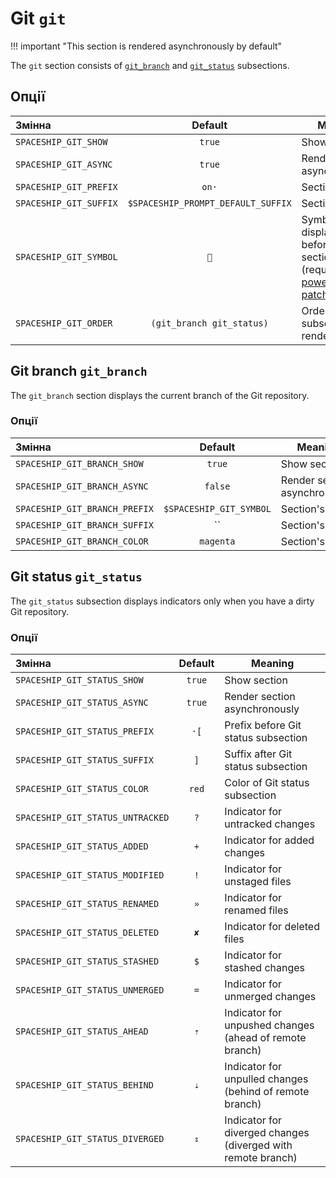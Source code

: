 # Git `git`

!!! important "This section is rendered asynchronously by default"

The `git` section consists of [`git_branch`](#git-branch-git_branch) and [`git_status`](#git-status-git_status) subsections.

## Опції

| Змінна                 |              Default               | Meaning                                                                                                     |
|:---------------------- |:----------------------------------:| ----------------------------------------------------------------------------------------------------------- |
| `SPACESHIP_GIT_SHOW`   |               `true`               | Show section                                                                                                |
| `SPACESHIP_GIT_ASYNC`  |               `true`               | Render section asynchronously                                                                               |
| `SPACESHIP_GIT_PREFIX` |               `on·`                | Section's prefix                                                                                            |
| `SPACESHIP_GIT_SUFFIX` | `$SPACESHIP_PROMPT_DEFAULT_SUFFIX` | Section's suffix                                                                                            |
| `SPACESHIP_GIT_SYMBOL` |                ``                 | Symbol displayed before the section (requires [powerline patched font](https://github.com/powerline/fonts)) |
| `SPACESHIP_GIT_ORDER`  |     `(git_branch git_status)`      | Order of git subsection rendering                                                                           |

## Git branch `git_branch`

The `git_branch` section displays the current branch of the Git repository.

### Опції

| Змінна                        |         Default         | Meaning                       |
|:----------------------------- |:-----------------------:| ----------------------------- |
| `SPACESHIP_GIT_BRANCH_SHOW`   |         `true`          | Show section                  |
| `SPACESHIP_GIT_BRANCH_ASYNC`  |         `false`         | Render section asynchronously |
| `SPACESHIP_GIT_BRANCH_PREFIX` | `$SPACESHIP_GIT_SYMBOL` | Section's prefix              |
| `SPACESHIP_GIT_BRANCH_SUFFIX` |           ``            | Section's suffix              |
| `SPACESHIP_GIT_BRANCH_COLOR`  |        `magenta`        | Section's color               |

## Git status `git_status`

The `git_status` subsection displays indicators only when you have a dirty Git repository.

### Опції

| Змінна                           | Default | Meaning                                                      |
|:-------------------------------- |:-------:| ------------------------------------------------------------ |
| `SPACESHIP_GIT_STATUS_SHOW`      | `true`  | Show section                                                 |
| `SPACESHIP_GIT_STATUS_ASYNC`     | `true`  | Render section asynchronously                                |
| `SPACESHIP_GIT_STATUS_PREFIX`    |  `·[`   | Prefix before Git status subsection                          |
| `SPACESHIP_GIT_STATUS_SUFFIX`    |   `]`   | Suffix after Git status subsection                           |
| `SPACESHIP_GIT_STATUS_COLOR`     |  `red`  | Color of Git status subsection                               |
| `SPACESHIP_GIT_STATUS_UNTRACKED` |   `?`   | Indicator for untracked changes                              |
| `SPACESHIP_GIT_STATUS_ADDED`     |   `+`   | Indicator for added changes                                  |
| `SPACESHIP_GIT_STATUS_MODIFIED`  |   `!`   | Indicator for unstaged files                                 |
| `SPACESHIP_GIT_STATUS_RENAMED`   |   `»`   | Indicator for renamed files                                  |
| `SPACESHIP_GIT_STATUS_DELETED`   |   `✘`   | Indicator for deleted files                                  |
| `SPACESHIP_GIT_STATUS_STASHED`   |   `$`   | Indicator for stashed changes                                |
| `SPACESHIP_GIT_STATUS_UNMERGED`  |   `=`   | Indicator for unmerged changes                               |
| `SPACESHIP_GIT_STATUS_AHEAD`     |   `⇡`   | Indicator for unpushed changes (ahead of remote branch)      |
| `SPACESHIP_GIT_STATUS_BEHIND`    |   `⇣`   | Indicator for unpulled changes (behind of remote branch)     |
| `SPACESHIP_GIT_STATUS_DIVERGED`  |   `⇕`   | Indicator for diverged changes (diverged with remote branch) |

